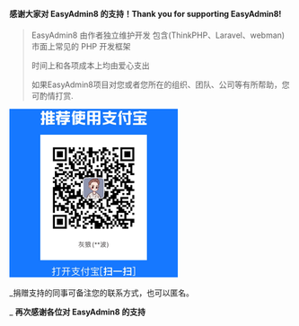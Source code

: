 #### 感谢大家对 EasyAdmin8 的支持！Thank you for supporting EasyAdmin8!

> EasyAdmin8 由作者独立维护开发 包含(ThinkPHP、Laravel、webman) 市面上常见的 PHP 开发框架
>
> 时间上和各项成本上均由爱心支出
>
> 如果EasyAdmin8项目对您或者您所在的组织、团队、公司等有所帮助，您可酌情打赏.
>
![alipay qrcode](/ali_pay.png)

_捐赠支持的同事可备注您的联系方式，也可以匿名。

_ **再次感谢各位对 EasyAdmin8 的支持**
